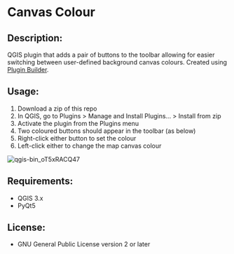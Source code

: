 # Canvas Colour

## Description:

QGIS plugin that adds a pair of buttons to the toolbar allowing for easier switching between user-defined background canvas colours.
Created using [Plugin Builder](https://plugins.qgis.org/plugins/pluginbuilder/).

## Usage:

1. Download a zip of this repo
2. In QGIS, go to Plugins > Manage and Install Plugins... > Install from zip
3. Activate the plugin from the Plugins menu
4. Two coloured buttons should appear in the toolbar (as below)
5. Right-click either button to set the colour
6. Left-click either to change the map canvas colour

![qgis-bin_oT5xRACQ47](https://github.com/user-attachments/assets/d5302985-6067-4a45-bc43-e155c492d760)

## Requirements:

- QGIS 3.x
- PyQt5

## License:

- GNU General Public License version 2 or later
